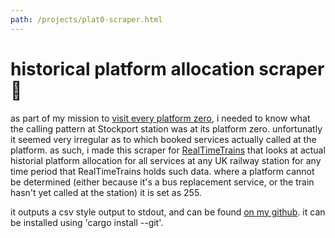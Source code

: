 ```yaml
---
path: /projects/plat0-scraper.html
---
```


# historical platform allocation scraper 🦀

as part of my mission to [visit every platform zero](/projects/plat0), i needed to know what the calling pattern at Stockport station was at its platform zero. unfortunatly it seemed very irregular as to which booked services actually called at the platform. as such, i made this scraper for [RealTimeTrains](https://realtimetrains.co.uk) that looks at actual historial platform allocation for all services at any UK railway station for any time period that RealTimeTrains holds such data. where a platform cannot be determined (either because it's a bus replacement service, or the train hasn't yet called at the station) it is set as 255.

it outputs a csv style output to stdout, and can be found [on my github](https://github.com/blltrx/plat0). it can be installed using 'cargo install --git'.
